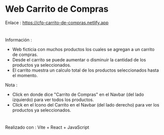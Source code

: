 # Web Carrito de Compras

Enlace : https://cfp-carrito-de-compras.netlify.app

#

Información :
- Web ficticia con muchos productos los cuales se agregan a un carrito de compras.
- Desde el carrito se puede aumentar o disminuir la cantidad de los productos ya seleccionados.
- El carrito muestra un calculo total de los productos seleccionados hasta el momento.

Nota :
- Click en donde dice "Carrito de Compras" en el Navbar (del lado izquierdo) para ver todos los productos.
- Click en el Icono del Carrito en el Navbar (del lado derecho) para ver los productos ya seleccionados.

#

Realizado con : Vite + React + JavaScript
